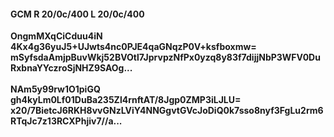 #### GCM R 20/0c/400 L 20/0c/400
**OngmMXqCiCduu4iN**<br/>**4Kx4g36yuJ5+UJwts4nc0PJE4qaGNqzP0V+ksfboxmw=**<br/>**mSyfsdaAmjpBuvWkj52BVOtl7JprvpzNfPx0yzq8y83f7dijjNbP3WFV0DuRxbnaYYczroSjNHZ9SAOg...**<br/><br/>
**NAm5y99rw1O1piGQ**<br/>**gh4kyLm0Lf01DuBa235Zl4rnftAT/8Jgp0ZMP3iLJLU=**<br/>**x20/7BietcJ6RKH8vvGNzLViY4NNGgvtGVcJoDiQ0k7sso8nyf3FgLu2rm6RTqJc7z13RCXPhjiv7//a...**